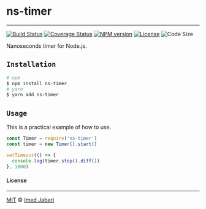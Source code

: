 # ns-timer
---

[![Build Status][travis-img]][travis-url]
[![Coverage Status][coverage-img]][coverage-url]
[![NPM version][npm-badge]][npm-url]
[![License][license-badge]][license-url]
![Code Size][code-size-badge]

<!-- ***************** -->

[travis-img]: https://travis-ci.org/3imed-jaberi/ns-timer.svg?branch=master
[travis-url]: https://travis-ci.org/3imed-jaberi/ns-timer
[coverage-img]: https://coveralls.io/repos/github/3imed-jaberi/ns-timer/badge.svg?branch=master
[coverage-url]: https://coveralls.io/github/3imed-jaberi/ns-timer?branch=master
[npm-badge]: https://img.shields.io/npm/v/ns-timer.svg?style=flat
[npm-url]: https://www.npmjs.com/package/ns-timer
[license-badge]: https://img.shields.io/badge/license-MIT-green.svg?style=flat-square
[license-url]: https://github.com/3imed-jaberi/ns-timer/blob/master/LICENSE
[code-size-badge]: https://img.shields.io/github/languages/code-size/3imed-jaberi/ns-timer

<!-- ***************** -->

Nanoseconds timer for Node.js.


## `Installation`

```bash
# npm
$ npm install ns-timer
# yarn
$ yarn add ns-timer
```


## `Usage`

This is a practical example of how to use.

```javascript
const Timer = require('ns-timer')
const timer = new Timer().start()

setTimeout(() => { 
  console.log(timer.stop().diff())
}, 1000)
```


#### License
---

[MIT](LICENSE) &copy;	[Imed Jaberi](https://github.com/3imed-jaberi)
